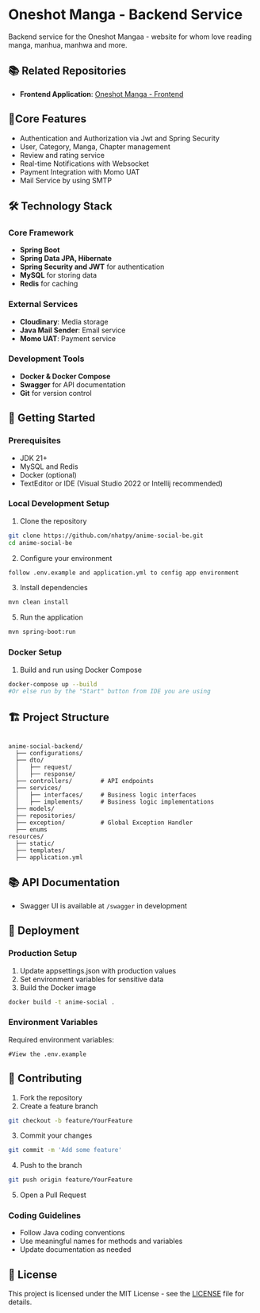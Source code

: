 # Oneshot Manga - Backend Service 
Backend service for the Oneshot Mangaa - website for whom love reading manga, manhua, manhwa and more.

## 📚 Related Repositories

- **Frontend Application**: [Oneshot Manga - Frontend](https://github.com/nhatpy/anime-social-fe)

## 🌟Core Features
- Authentication and Authorization via Jwt and Spring Security
- User, Category, Manga, Chapter management
- Review and rating service
- Real-time Notifications with Websocket
- Payment Integration with Momo UAT
- Mail Service by using SMTP

## 🛠️ Technology Stack

### Core Framework
- **Spring Boot**
- **Spring Data JPA, Hibernate**
- **Spring Security and JWT** for authentication
- **MySQL** for storing data
- **Redis** for caching

### External Services
- **Cloudinary**: Media storage
- **Java Mail Sender**: Email service
- **Momo UAT**: Payment service

### Development Tools
- **Docker & Docker Compose**
- **Swagger** for API documentation
- **Git** for version control

## 🚀 Getting Started

### Prerequisites
- JDK 21+
- MySQL and Redis 
- Docker (optional)
- TextEditor or IDE (Visual Studio 2022 or Intellij recommended)

### Local Development Setup

1. Clone the repository
```bash
git clone https://github.com/nhatpy/anime-social-be.git
cd anime-social-be
```

2. Configure your environment
```bash
follow .env.example and application.yml to config app environment
```

3. Install dependencies
```bash
mvn clean install
```

5. Run the application
```bash
mvn spring-boot:run
```

### Docker Setup

1. Build and run using Docker Compose
```bash
docker-compose up --build
#Or else run by the "Start" button from IDE you are using
```

## 🏗️ Project Structure

```

anime-social-backend/
  ├── configurations/
  ├── dto/            
  │   ├── request/     
  │   ├── response/            
  ├── controllers/        # API endpoints
  ├── services/           
  │   ├── interfaces/     # Business logic interfaces
  │   ├── implements/     # Business logic implementations  
  ├── models/             
  ├── repositories/        
  ├── exception/          # Global Exception Handler           
  ├── enums   
resources/
  ├── static/
  ├── templates/
  ├── application.yml
```

## 📚 API Documentation

- Swagger UI is available at `/swagger` in development

## 🚢 Deployment

### Production Setup
1. Update appsettings.json with production values
2. Set environment variables for sensitive data
3. Build the Docker image
```bash
docker build -t anime-social .
```

### Environment Variables
Required environment variables:
```
#View the .env.example
```

## 🤝 Contributing

1. Fork the repository
2. Create a feature branch
```bash
git checkout -b feature/YourFeature
```
3. Commit your changes
```bash
git commit -m 'Add some feature'
```
4. Push to the branch
```bash
git push origin feature/YourFeature
```
5. Open a Pull Request

### Coding Guidelines
- Follow Java coding conventions
- Use meaningful names for methods and variables
- Update documentation as needed

## 📝 License

This project is licensed under the MIT License - see the [LICENSE](LICENSE) file for details.
